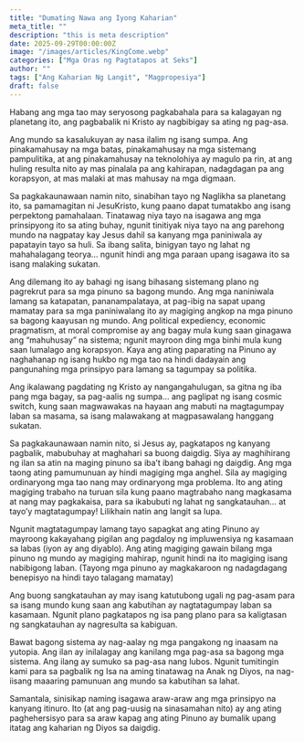 ```yaml
---
title: "Dumating Nawa ang Iyong Kaharian"
meta_title: ""
description: "this is meta description"
date: 2025-09-29T00:00:00Z
image: "/images/articles/KingCome.webp"
categories: ["Mga Oras ng Pagtatapos at Seks"]
author: ""
tags: ["Ang Kaharian Ng Langit", "Magpropesiya"]
draft: false
---
```


Habang ang mga tao may seryosong pagkabahala para sa kalagayan ng planetang ito, ang pagbabalik ni Kristo ay nagbibigay sa ating ng pag-asa.  
  
Ang mundo sa kasalukuyan ay nasa ilalim ng isang sumpa. Ang pinakamahusay na mga batas, pinakamahusay na mga sistemang pampulitika, at ang pinakamahusay na teknolohiya ay magulo pa rin, at ang huling resulta nito ay mas pinalala pa ang kahirapan, nadagdagan pa ang korapsyon, at mas malaki at mas mahusay na mga digmaan.  
  
Sa pagkakaunawaan namin nito, sinabihan tayo ng Naglikha sa planetang ito, sa pamamagitan ni JesuKristo, kung paano dapat tumatakbo ang isang perpektong pamahalaan. Tinatawag niya tayo na isagawa ang mga prinsipyong ito sa ating buhay, ngunit tinitiyak niya tayo na ang parehong mundo na nagpatay kay Jesus dahil sa kanyang mga paniniwala ay papatayin tayo sa huli. Sa ibang salita, binigyan tayo ng lahat ng mahahalagang teorya… ngunit hindi ang mga paraan upang isagawa ito sa isang malaking sukatan.  
  
Ang dilemang ito ay bahagi ng isang bihasang sistemang plano ng pagrekrut para sa mga pinuno sa bagong mundo. Ang mga naniniwala lamang sa katapatan, pananampalataya, at pag-ibig na sapat upang mamatay para sa mga paniniwalang ito ay magiging angkop na mga pinuno sa bagong kaayusan ng mundo. Ang political expediency, economic pragmatism, at moral compromise ay ang bagay mula kung saan ginagawa ang “mahuhusay” na sistema; ngunit mayroon ding mga binhi mula kung saan lumalago ang korapsyon. Kaya ang ating paparating na Pinuno ay naghahanap ng isang hukbo ng mga tao na hindi dadayain ang pangunahing mga prinsipyo para lamang sa tagumpay sa politika.  
  
Ang ikalawang pagdating ng Kristo ay nangangahulugan, sa gitna ng iba pang mga bagay, sa pag-aalis ng sumpa… ang paglipat ng isang cosmic switch, kung saan magwawakas na hayaan ang mabuti na magtagumpay laban sa masama, sa isang malawakang at magpasawalang hanggang sukatan.  
  
Sa pagkakaunawaan namin nito, si Jesus ay, pagkatapos ng kanyang pagbalik, mabubuhay at maghahari sa buong daigdig. Siya ay maghihirang ng ilan sa atin na maging pinuno sa iba’t ibang bahagi ng daigdig. Ang mga taong ating pamumunuan ay hindi magiging mga anghel. Sila ay magiging ordinaryong mga tao nang may ordinaryong mga problema. Ito ang ating magiging trabaho na turuan sila kung paano magtrabaho nang magkasama at nang may pagkakaisa, para sa ikabubuti ng lahat ng sangkatauhan… at tayo’y magtatagumpay! Lilikhain natin ang langit sa lupa.  
  
Ngunit magtatagumpay lamang tayo sapagkat ang ating Pinuno ay mayroong kakayahang pigilan ang pagdaloy ng impluwensiya ng kasamaan sa labas (iyon ay ang diyablo). Ang ating magiging gawain bilang mga pinuno ng mundo ay magiging mahirap, ngunit hindi na ito magiging isang nabibigong laban. (Tayong mga pinuno ay magkakaroon ng nadagdagang benepisyo na hindi tayo talagang mamatay)  
  
Ang buong sangkatauhan ay may isang katutubong ugali ng pag-asam para sa isang mundo kung saan ang kabutihan ay nagtatagumpay laban sa kasamaan. Ngunit plano pagkatapos ng isa pang plano para sa kaligtasan ng sangkatauhan ay nagresulta sa kabiguan.  
  
Bawat bagong sistema ay nag-aalay ng mga pangakong ng inaasam na yutopia. Ang ilan ay inilalagay ang kanilang mga pag-asa sa bagong mga sistema. Ang ilang ay sumuko sa pag-asa nang lubos. Ngunit tumitingin kami para sa pagbalik ng Isa na aming tinatawag na Anak ng Diyos, na nag-iisang maaaring pamunuan ang mundo sa kabutihan sa lahat.  
  
Samantala, sinisikap naming isagawa araw-araw ang mga prinsipyo na kanyang itinuro. Ito (at ang pag-uusig na sinasamahan nito) ay ang ating paghehersisyo para sa araw kapag ang ating Pinuno ay bumalik upang itatag ang kaharian ng Diyos sa daigdig.
